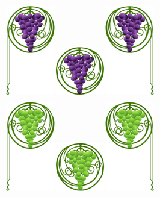 <div>
  <img src="/images/WineHerWayLogo_Red-Left.svg" width="128">
  <img src="/images/WineHerWayLogo_Red.svg" width="128">
  <img src="/images/WineHerWayLogo_Red-Right.svg" width="128">
</div>
<br>
<div>
  <img src="/images/WineHerWayLogo_White-Left.svg" width="128">
  <img src="/images/WineHerWayLogo_White.svg" width="128">
  <img src="/images/WineHerWayLogo_White-Right.svg" width="128">
</div>

